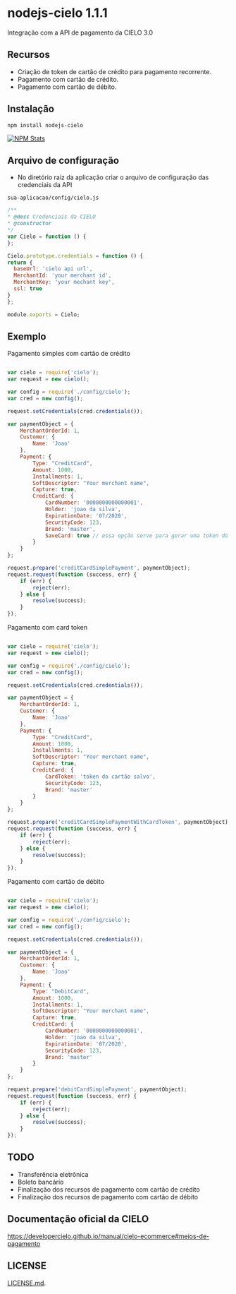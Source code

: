 # nodejs-cielo 1.1.1

Integração com a API de pagamento da CIELO 3.0

## Recursos

 - Criação de token de cartão de crédito para pagamento recorrente.
 - Pagamento com cartão de crédito.
 - Pagamento com cartão de débito.
 
 ## Instalação
 
 ```
npm install nodejs-cielo
```
[![NPM Stats](https://nodei.co/npm/nodejs-cielo.png?downloads=true)](https://www.npmjs.com/package/nodejs-cielo)


## Arquivo de configuração

 - No diretório raiz da aplicação criar o arquivo de configuração das credenciais da API
 
  ```
sua-aplicacao/config/cielo.js
```

  ```js
/**
 * @desc Credenciais da CIELO
 * @constructor
 */
var Cielo = function () {
};

Cielo.prototype.credentials = function () {
return {
    baseUrl: 'cielo api url',
    MerchantId: 'your merchant id',
    MerchantKey: 'your mechant key',
    ssl: true
}
};

module.exports = Cielo;

```

## Exemplo

Pagamento simples com cartão de crédito

```js

var cielo = require('cielo');
var request = new cielo();

var config = require('./config/cielo');
var cred = new config();

request.setCredentials(cred.credentials());

var paymentObject = {
    MerchantOrderId: 1,
    Customer: {
        Name: 'Joao'
    },
    Payment: {
        Type: "CreditCard",
        Amount: 1000,
        Installments: 1,
        SoftDescriptor: "Your merchant name",
        Capture: true,
        CreditCard: {
            CardNumber: '0000000000000001',
            Holder: 'joao da silva',
            ExpirationDate: '07/2020',
            SecurityCode: 123,
            Brand: 'master',
            SaveCard: true // essa opção serve para gerar uma token do cartão para futuras compras
        }
    }
};

request.prepare('creditCardSimplePayment', paymentObject);
request.request(function (success, err) {
    if (err) {
        reject(err);
    } else {
        resolve(success);
    }
});

```

Pagamento com card token

```js

var cielo = require('cielo');
var request = new cielo();

var config = require('./config/cielo');
var cred = new config();

request.setCredentials(cred.credentials());

var paymentObject = {
    MerchantOrderId: 1,
    Customer: {
        Name: 'Joao'
    },
    Payment: {
        Type: "CreditCard",
        Amount: 1000,
        Installments: 1,
        SoftDescriptor: "Your merchant name",
        Capture: true,
        CreditCard: {
            CardToken: 'token do cartão salvo',
            SecurityCode: 123,
            Brand: 'master'
        }
    }
};

request.prepare('creditCardSimplePaymentWithCardToken', paymentObject);
request.request(function (success, err) {
    if (err) {
        reject(err);
    } else {
        resolve(success);
    }
});

```

Pagamento com cartão de débito

```js

var cielo = require('cielo');
var request = new cielo();

var config = require('./config/cielo');
var cred = new config();

request.setCredentials(cred.credentials());

var paymentObject = {
    MerchantOrderId: 1,
    Customer: {
        Name: 'Joao'
    },
    Payment: {
        Type: "DebitCard",
        Amount: 1000,
        Installments: 1,
        SoftDescriptor: "Your merchant name",
        Capture: true,
        CreditCard: {
            CardNumber: '0000000000000001',
            Holder: 'joao da silva',
            ExpirationDate: '07/2020',
            SecurityCode: 123,
            Brand: 'master'
        }
    }
};

request.prepare('debitCardSimplePayment', paymentObject);
request.request(function (success, err) {
    if (err) {
        reject(err);
    } else {
        resolve(success);
    }
});

```

## TODO

 - Transferência eletrônica
 - Boleto bancário
 - Finalização dos recursos de pagamento com cartão de crédito
 - Finalização dos recursos de pagamento com cartão de débito
 
## Documentação oficial da CIELO

https://developercielo.github.io/manual/cielo-ecommerce#meios-de-pagamento

## LICENSE

[LICENSE.md](LICENSE.md).
